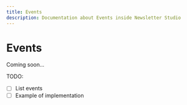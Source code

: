 ```yaml
---
title: Events
description: Documentation about Events inside Newsletter Studio
---
```

# Events

Coming soon...


TODO:
* [ ] List events
* [ ] Example of implementation
